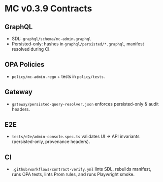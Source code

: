 # MC v0.3.9 Contracts

## GraphQL
- SDL: `graphql/schema/mc-admin.graphql`
- Persisted-only: hashes in `graphql/persisted/*.graphql`, manifest resolved during CI.

## OPA Policies
- `policy/mc-admin.rego` + tests in `policy/tests`.

## Gateway
- `gateway/persisted-query-resolver.json` enforces persisted-only & audit headers.

## E2E
- `tests/e2e/admin-console.spec.ts` validates UI → API invariants (persisted-only, provenance headers).

## CI
- `.github/workflows/contract-verify.yml` lints SDL, rebuilds manifest, runs OPA tests, lints Prom rules, and runs Playwright smoke.


